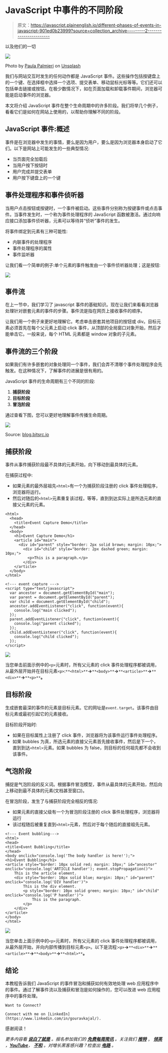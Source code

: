 # JavaScript 中事件的不同阶段

> 原文：<https://javascript.plainenglish.io/different-phases-of-events-in-javascript-901ed0b23999?source=collection_archive---------2----------------------->

以及他们的一切

![](img/807850d34c822a005742975c83e9e644.png)

Photo by [Paula Palmieri](https://unsplash.com/@paulapalmieri?utm_source=medium&utm_medium=referral) on [Unsplash](https://unsplash.com?utm_source=medium&utm_medium=referral)

我们与网站交互时发生的任何动作都是 JavaScript 事件。这些操作包括按键盘上的一个键、在选择框中选择一个选项、提交表单、移动鼠标光标等等。它们还可以包括单击链接或按钮。在极少数情况下，如在页面加载和卸载事件期间，浏览器可能是启动事件的浏览器。

本文将介绍 JavaScript 事件在整个生命周期中的许多阶段。我们将举几个例子，看看它们是如何在网站上使用的，以帮助你理解不同的阶段。

## JavaScript 事件:概述

事件是在浏览器中发生的事情，要么是因为用户，要么是因为浏览器本身启动了它们。以下是网站上可能发生的一些典型情况:

*   当页面完全加载后
*   当用户按下按钮时
*   用户完成并提交表单
*   用户按下键盘上的一个键

## 事件处理程序和事件侦听器

当用户点击按钮或按键时，一个事件被启动。这些事件分别称为按键事件或点击事件。当事件发生时，一个称为事件处理程序的 JavaScript 函数被激活。通过向响应接口添加事件侦听器，元素可以等待并“侦听”事件的发生。

将事件绑定到元素有三种可能性:

*   内联事件的处理程序
*   事件处理程序的属性
*   事件监听器

让我们看一个简单的例子:单个元素的事件触发由一个事件侦听器处理；这是按钮:

![](img/8f9239074bc6772494b5286746fa200d.png)

## 事件流

在上一节中，我们学习了 javascript 事件的基础知识。现在让我们来看看浏览器处理针对嵌套元素的事件的步骤。事件流是指在网页上接收事件的顺序。

让我们用一个例子来更好地理解它。考虑单击嵌套其他项目的按钮或 div。目标元素必须首先在每个父元素上启动 click 事件，从顶部的全局窗口对象开始，然后才能单击它。一般来说，每个 HTML 元素都是 window 对象的子元素。

## 事件流的三个阶段

如果我们有许多嵌套的对象处理同一个事件，我们会弄不清哪个事件处理程序会先触发。在这种情况下，了解事件的进展是很有用的。

JavaScript 事件的生命周期有三个不同的阶段:

1.  **捕获阶段**
2.  **目标阶段**
3.  **冒泡阶段**

通过查看下图，您可以更好地理解事件传播生命周期。

![](img/04c2f187bd02af4c9c10bd8c494679b9.png)

Source: [blog.bitsrc.io](https://blog.bitsrc.io/event-bubbling-and-capturing-in-javascript-6bc908321b22)

## 捕获阶段

事件从事件捕获阶段最不具体的元素开始，向下移动到最具体的元素。

在捕获过程中:

*   如果元素的最外层祖先`<html>`有一个为捕获阶段注册的 click 事件处理程序，浏览器将运行。
*   然后对随后的`<html>`元素重复该过程，等等，直到到达实际上是所选元素的直接父元素的元素。

```
<html>
  <head>
    <title>Event Capture Demo</title>
  </head>
  <body>
    <h1>Event Capture Demo</h1>
    <article id="main">
      <div id="parent" style="border: 2px solid brown; margin: 10px;">
        <div id="child" style="border: 2px dashed green; margin: 10px;">
          <p>This is a paragraph.</p>
        </div>
    </article>
  </body>
</html>

<!--- event capture --->
<script type="text/javascript">
  var ancestor = document.getElementById("main");
  var parent = document.getElementById("parent");
  var child = document.getElementById("child");
  ancestor.addEventListener("click", function(event){
    console.log("main clicked");
  });
  parent.addEventListener("click", function(event){
    console.log("parent clicked");
  });
  child.addEventListener("click", function(event){
    console.log("child clicked");
  });
</script>
```

![](img/a42ddb279548ff4947a095fa9aea9db5.png)

当您单击前面示例中的`<p>`元素时，所有父元素的 click 事件处理程序都被调用，从最外层开始并在目标元素`<p>`:`**<html>**`**->**`**<body>**`**->**`**<article>**`**->**`**<div>**`**->**`**<p>**`**。**

## 目标阶段

生成嵌套最深的事件的元素是目标元素。它的网址是`event.target`。该事件由目标元素或最初引起它的元素接收。

目标阶段开始时:

*   如果在目标属性上注册了 click 事件，浏览器将为该事件运行事件处理程序。
*   如果 bubbles 为真，所选元素的直接父元素首先接收事件，然后是下一个，直到到达`<html>`元素。如果 bubbles 为 false，则目标的任何祖先都不会收到该事件。

## 气泡阶段

捕捉是气泡阶段的反义词。根据事件冒泡模型，事件从最具体的元素开始，然后向上移动到最不具体的元素(文档甚至窗口)。

在冒泡阶段，发生了与捕获阶段完全相反的情况:

*   如果元素的直接父级有一个为冒泡阶段注册的 click 事件处理程序，浏览器将运行
*   该过程随后被重复直到`<html>`元素，然后对于每个随后的直接祖先元素。

```
<!--- Event bubbling--->
<html>
<head>
<title>Event Bubbling</title>
</head>
<body onclick="console.log('The body handler is here!');">
<h1>Event Bubbling</h1>
<article style="border: 10px solid red; margin: 10px;" id="ancestor" onclick="console.log('ARTICLE handler'); event.stopPropagation()">
    This is the article element.
    <div style="border: 10px solid blue; margin: 10px;" id="parent" onclick="console.log('DIV handler')">
        This is the div element.
        <p style="border: 10px solid green; margin: 10px;" id="child" onclick="console.log('P handler')">
            This is the paragraph.
        </p>
    </div>
</article>
</body>
</html>
```

![](img/b28b603d0903c077d784df631e969e5c.png)

当您单击上面示例中的`<p>`元素时，所有父元素的 click 事件处理程序都被调用，从最外层开始，并向内部传播到目标元素`<p>`。以下是流程:`<p>`**->**`**<div>**`**->**`**<article>**`**->**`**<body>**`**->**`**<html>**`**。**

## 结论

本教程告诉我们 JavaScript 的事件冒泡和捕获如何有效地处理 web 应用程序中的事件。通过了解事件流以及捕获和冒泡是如何操作的，您可以改进 web 应用程序中的事件处理。

```
Want to Connect?

Connect with me on [LinkedIn](https://www.linkedin.com/in/gouravkajal/).
```

感谢阅读！

*更多内容看* [***说白了就是***](https://plainenglish.io/) *。报名参加我们的* [***免费每周简讯***](http://newsletter.plainenglish.io/) *。关注我们* [***推特***](https://twitter.com/inPlainEngHQ) ， [***领英***](https://www.linkedin.com/company/inplainenglish/) *，*[***YouTube***](https://www.youtube.com/channel/UCtipWUghju290NWcn8jhyAw)*，* [***不和***](https://discord.gg/GtDtUAvyhW) *。对增长黑客感兴趣？检查出* [***电路***](https://circuit.ooo/) *。*